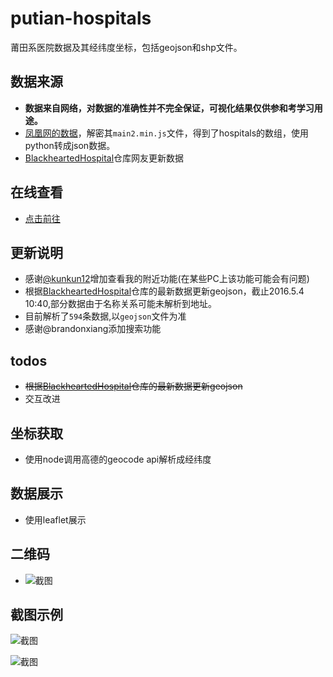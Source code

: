 # putian-hospitals
莆田系医院数据及其经纬度坐标，包括geojson和shp文件。
## 数据来源
- **数据来自网络，对数据的准确性并不完全保证，可视化结果仅供参和考学习用途。**
- [凤凰网的数据](http://news.ifeng.com/mainland/special/ptxyy/)，解密其`main2.min.js`文件，得到了hospitals的数组，使用python转成json数据。
- [BlackheartedHospital](https://github.com/langhua9527/BlackheartedHospital)仓库网友更新数据

## 在线查看

- [点击前往](https://wandergis.com/putian-hospitals/index.html)

## 更新说明

- 感谢[@kunkun12](https://github.com/kunkun12)增加查看我的附近功能(在某些PC上该功能可能会有问题)
- 根据[BlackheartedHospital](https://github.com/langhua9527/BlackheartedHospital)仓库的最新数据更新geojson，截止2016.5.4 10:40,部分数据由于名称关系可能未解析到地址。
- 目前解析了`594`条数据,以`geojson`文件为准
- 感谢@brandonxiang添加搜索功能

## todos

- ~~根据[BlackheartedHospital](https://github.com/langhua9527/BlackheartedHospital)仓库的最新数据更新geojson~~
- 交互改进

## 坐标获取

- 使用node调用高德的geocode api解析成经纬度

## 数据展示

- 使用leaflet展示

## 二维码
- ![截图](https://raw.githubusercontent.com/wandergis/putian-hospitals/gh-pages/qrcode.png)

## 截图示例

![截图](https://raw.githubusercontent.com/wandergis/putian-hospitals/gh-pages/screenshot2.png)

![截图](https://raw.githubusercontent.com/wandergis/putian-hospitals/gh-pages/screenshot.png)


